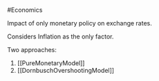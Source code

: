 #Economics 

Impact of only monetary policy on exchange rates.

Considers Inflation as the only factor.

Two approaches:
1. [[PureMonetaryModel]]
2. [[DornbuschOvershootingModel]]

